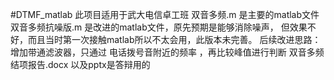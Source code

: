#DTMF_matlab
此项目适用于武大电信卓工班
双音多频.m 是主要的matlab文件
双音多频抗噪版.m 是改进的matlab文件，原先预期是能够消除噪声，
但效果不好，而且当时第一次接触matlab所以不太会用，此版本未完善。
后续改进思路：增加带通滤波器，只通过  电话拨号音附近的频率 ，再比较峰值进行判断
双音多频结项报告.docx 以及pptx是答辩用的
